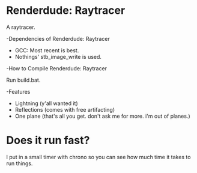 # Renderdude: Raytracer
A raytracer.

-Dependencies of Renderdude: Raytracer

* GCC: Most recent is best.
* Nothings' stb_image_write is used.

-How to Compile Renderdude: Raytracer

Run build.bat.

-Features

* Lightning (y'all wanted it)
* Reflections (comes with free artifacting)
* One plane (that's all you get. don't ask me for more. i'm out of planes.)

# Does it run fast?
I put in a small timer with chrono so you can see how much time it takes to run things.
